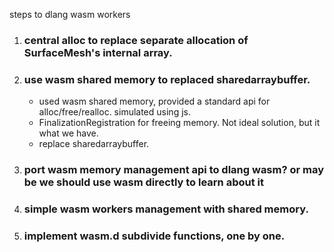 steps to dlang wasm workers

1. ### central alloc to replace separate allocation of SurfaceMesh's internal array.

2. ### use wasm shared memory to replaced sharedarraybuffer.
    - used wasm shared memory, provided a standard api for alloc/free/realloc. simulated using js.
    - FinalizationRegistration for freeing memory. Not ideal solution, but it what we have.
    - replace sharedarraybuffer.

3. ### port wasm memory management api to dlang wasm? or may be we should use wasm directly to learn about it

4. ### simple wasm workers management with shared memory.

5. ### implement wasm.d subdivide functions, one by one.